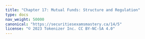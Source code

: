 ```yaml
---
title: "Chapter 17: Mutual Funds: Structure and Regulation"
type: docs
nav_weight: 50000
canonical: "https://securitiesexamsmastery.ca/14/5"
license: "© 2023 Tokenizer Inc. CC BY-NC-SA 4.0"
---
```

